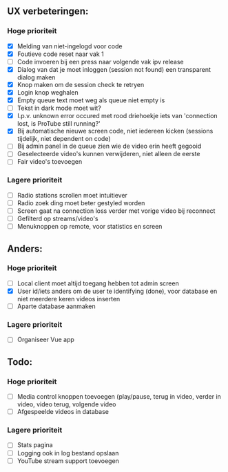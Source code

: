 ## UX verbeteringen:
### Hoge prioriteit
- [x] Melding van niet-ingelogd voor code
- [x] Foutieve code reset naar vak 1
- [ ] Code invoeren bij een press naar volgende vak ipv release
- [x] Dialog van dat je moet inloggen (session not found) een transparent dialog maken
- [x] Knop maken om de session check te retryen
- [x] Login knop weghalen
- [x] Empty queue text moet weg als queue niet empty is
- [ ] Tekst in dark mode moet wit?
- [x] I.p.v. unknown error occured met rood driehoekje iets van 'connection lost, is ProTube still running?'
- [x] Bij automatische nieuwe screen code, niet iedereen kicken (sessions tijdelijk, niet dependent on code)
- [ ] Bij admin panel in de queue zien wie de video erin heeft gegooid
- [ ] Geselecteerde video's kunnen verwijderen, niet alleen de eerste
- [ ] Fair video's toevoegen
### Lagere prioriteit
- [ ] Radio stations scrollen moet intuitiever
- [ ] Radio zoek ding moet beter gestyled worden
- [ ] Screen gaat na connection loss verder met vorige video bij reconnect
- [ ] Gefilterd op streams/video's
- [ ] Menuknoppen op remote, voor statistics en screen

## Anders:
### Hoge prioriteit
- [ ] Local client moet altijd toegang hebben tot admin screen
- [x] User id/iets anders om de user te identifying (done), voor database en niet meerdere keren videos inserten
- [ ] Aparte database aanmaken
### Lagere prioriteit
- [ ] Organiseer Vue app

## Todo:
### Hoge prioriteit
- [ ] Media control knoppen toevoegen (play/pause, terug in video, verder in video, video terug, volgende video
- [ ] Afgespeelde videos in database
### Lagere prioriteit
- [ ] Stats pagina
- [ ] Logging ook in log bestand opslaan
- [ ] YouTube stream support toevoegen
